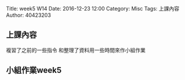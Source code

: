 Title: week5 W14
Date: 2016-12-23 12:00
Category: Misc
Tags: 上課內容
Author: 40423203

<h2>上課內容</h2>

複習了之前的一些指令
和整理了資料用一些時間來作小組作業

<h2>小組作業week5</h2>
